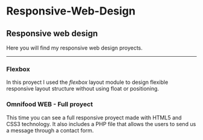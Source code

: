 # Responsive-Web-Design

## Responsive web design

Here you will find my responsive web design proyects.

____
### Flexbox
In this proyect I used the *flexbox* layout module to design flexible responsive layout structure without using float or positioning.

### Omnifood WEB - Full proyect
This time you can see a full responsive proyect made with HTML5 and CSS3 technology. It also includes a PHP file that allows the users to send us a message through a contact form.
